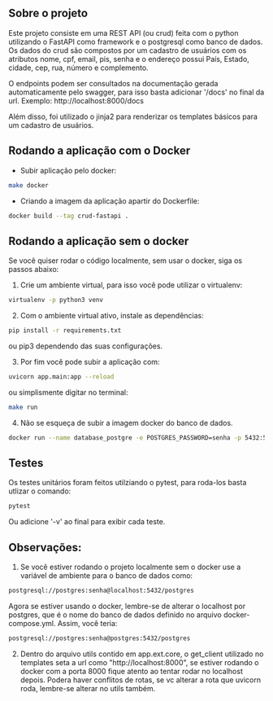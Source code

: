 ## Sobre o projeto

Este projeto consiste em uma REST API (ou crud) feita com o python
utilizando o FastAPI como framework e o postgresql como banco de dados.
Os dados do crud são compostos por um cadastro de usuários com os atributos
nome, cpf, email, pis, senha e o endereço possui País, Estado, cidade, cep,
rua, número e complemento.

O endpoints podem ser consultados na documentação gerada automaticamente
pelo swagger, para isso basta adicionar '/docs' no final da url.
Exemplo:
    http://localhost:8000/docs

Além disso, foi utilizado o jinja2 para renderizar os templates básicos
para um cadastro de usuários.

## Rodando a aplicação com o Docker

* Subir aplicação pelo docker:
```sh
make docker
```

* Criando a imagem da aplicação apartir do Dockerfile:
```sh
docker build --tag crud-fastapi .
```

## Rodando a aplicação sem o docker

Se você quiser rodar o código localmente, sem usar o docker,
siga os passos abaixo:

1. Crie um ambiente virtual, para isso você pode utilizar o virtualenv:

```sh
virtualenv -p python3 venv
```

2. Com o ambiente virtual ativo, instale as dependências:

```sh
pip install -r requirements.txt
```
ou pip3 dependendo das suas configurações.

3. Por fim você pode subir a aplicação com:

```sh
uvicorn app.main:app --reload
```
ou simplismente digitar no terminal:

```sh
make run
```
4. Não se esqueça de subir a imagem docker do banco de dados.

```sh
docker run --name database_postgre -e POSTGRES_PASSWORD=senha -p 5432:5432 -d postgres:14
```
## Testes

Os testes unitários foram feitos utilziando o pytest, para roda-los basta
utlizar o comando:

```sh
pytest
```
Ou adicione '-v' ao final para exibir cada teste.

## Observações:

1. Se você estiver rodando o projeto localmente sem o docker use a variável de ambiente para o banco de dados
como:

```sh
postgresql://postgres:senha@localhost:5432/postgres
```

Agora se estiver usando o docker, lembre-se de alterar o localhost por postgres, que é o
nome do banco de dados definido no arquivo docker-compose.yml. Assim, você teria:

```sh
postgresql://postgres:senha@postgres:5432/postgres
```

2. Dentro do arquivo utils contido em app.ext.core, o get_client utilizado no templates
seta a url como "http://localhost:8000", se estiver rodando o docker com a porta 8000
fique atento ao tentar rodar no localhost depois. Podera haver conflitos de rotas, se vc alterar
a rota que uvicorn roda, lembre-se alterar no utils também.
